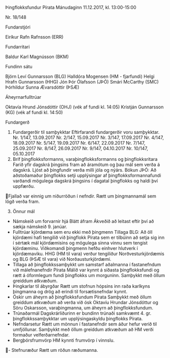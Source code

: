 Þingflokksfundur Pírata
Mánudaginn 11.12.2017, kl. 13:00-15:00

Nr. 18/148

Fundarstjóri

Eiríkur Rafn Rafnsson (ERR)

Fundarritari

Baldur Karl Magnússon (BKM)

Fundinn sátu

Björn Leví Gunnarsson (BLG)
Halldóra Mogensen (HM - fjarfundi)
Helgi Hrafn Gunnarsson (HHG)
Jón Þór Ólafsson (JÞÓ)
Smári McCarthy (SMC)
Þórhildur Sunna Ævarsdóttir (ÞSÆ)

Áheyrnarfulltrúar

Oktavía Hrund Jónsdóttir (OHJ) (vék af fundi kl. 14:05)
Kristján Gunnarsson (KG) (vék af fundi kl. 14:50)

Fundargerð
1. Fundargerðir til samþykktar
Eftirfarandi fundargerðir voru samþykktar.
Nr. 1/147, 13.09.2017
Nr. 2/147, 15.09.2017
Nr. 3/147, 17.09.2017
Nr. 4/147, 18.09.2017
Nr. 5/147, 19.09.2017
Nr. 6/147, 22.09.2017
Nr. 7/147, 25.09.2017
Nr. 8/147, 26.09.2017
Nr. 9/147, 04.10.2017
Nr. 10/147, 05.10.2017
2. Bríf þingflokksformanns, varaþingflokksformanns og þingflokksritara
Farið yfir dagskrá þingsins fram að áramótum og þau mál sem verða á dagskrá. Ljóst að
þingfundir verða milli jóla og nýárs.
Bókun JÞÓ: Að aðstoðamaður þingflokks setji upplýsingar af þingflokksformannafundi varðandi
mögulega dagskrá þingsins í dagatal þingflokks og haldi því uppfærðu.

Fjallað var einnig um niðurröðun í nefndir. Rætt um þingmannamál sem lögð verða fram.

3. Önnur mál
- Námskeið um forvarnir hjá Blátt áfram
Ákveðið að leitast eftir því að sækja námskeið 9. janúar.
- Fulltrúar kjördæma sem eru ekki með þingmenn
Tillaga BLG: Að öll kjördæmi hafi tengilið við þingflokk Pírata sem er tilbúinn að setja sig inn í
sértæk mál kjördæmisins og mögulega sinna vinnu sem tengist kjördæminu. Viðkomandi
þingmenn hefðu einhver hlutverk í kjördæmaviku.
HHG (HM til vara) verður tengiliður Norðvesturkjördæmis og BLG (ÞSÆ til vara) við
Norðausturkjördæmi.
- Tillaga að þingflokkssamþykkt um samstarf aðalmanna í fastanefndum við málefnanefndir
Pírata
Málið var kynnt á síðasta þingflokksfundi og rætt á óformlegum fundi þingflokks um morguninn.
Samþykkt með öllum greiddum atkvæðum.
- Þingkarlar til ábyrgðar
Rætt um stofnun hópsins inn raða karlkyns þingmanna og drög að erindi til forsætisnefndar
kynnt.
- Óskir um áheyrn að þingflokksfundum Pírata
Samþykkt með öllum greiddum atkvæðum að verða við ósk Oktavíu Hrundar Jónsdóttur og Söru
Oskarsson, varaþingmanna, um áheyrn að þingflokksfundum.
- Trúnaðarmál
Dagskrárliðurinn er bundinn trúnaði samkvæmt 4. gr. þingflokkssamþykktar um
upplýsingaskyldu þingflokks Pírata.
- Nefndarsetur
Rætt um mönnun í fastanefndir sem áður hefur verið til umfjöllunar. Samþykkt með öllum
greiddum atkvæðum að HM verði formaður velferðarnefndar.
- Bergþórsfrumvörp
HM kynnti frumvörp í vinnslu.

- Stefnuræður
Rætt um röðun ræðumanna.

